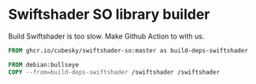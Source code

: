 # Swiftshader SO library builder
Build Swiftshader is too slow. Make Github Action to with us.

```dockerfile
FROM ghcr.io/cubesky/swiftshader-so:master as build-deps-swiftshader

FROM debian:bullseye
COPY --from=build-deps-swiftshader /swiftshader /swiftshader
```